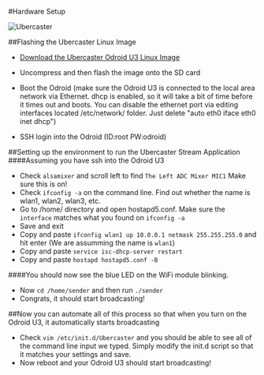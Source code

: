 #Hardware Setup

![Ubercaster](http://i.imgur.com/OXULcMG.jpg)

##Flashing the Ubercaster Linux Image

* [Download the Ubercaster Odroid U3 Linux Image](https://docs.google.com/file/d/0B_teFC78aOcaVEZyQ1U3ZXZwQ1U/edit)

* Uncompress and then flash the image onto the SD card

* Boot the Odroid (make sure the Odroid U3 is connected to the local area network via Ethernet. dhcp is enabled, so it will take a bit of time before it times out and boots. You can disable the ethernet port via editing interfaces located /etc/network/ folder. Just delete "auto eth0
iface eth0 inet dhcp")

* SSH login into the Odroid (ID:root PW:odroid)
 
##Setting up the environment to run the Ubercaster Stream Application
####Assuming you have ssh into the Odroid U3

* Check `alsamixer` and scroll left to find `The Left ADC Mixer MIC1` Make sure this is on!
* Check `ifconfig -a` on the command line. Find out whether the name is wlan1, wlan2, wlan3, etc.
* Go to /home/ directory and open hostapd5.conf. Make sure the `interface` matches what you found on `ifconfig -a`
* Save and exit
* Copy and paste `ifconfig wlan1 up 10.0.0.1 netmask 255.255.255.0` and hit enter (We are assumming the name is `wlan1`)
* Copy and paste `service isc-dhcp-server restart`
* Copy and paste `hostapd hostapd5.conf -B`

####You should now see the blue LED on the WiFi module blinking.

* Now `cd /home/sender` and then run `./sender`
* Congrats, it should start broadcasting!

##Now you can automate all of this process so that when you turn on the Odroid U3, it automatically starts broadcasting

* Check `vim /etc/init.d/Ubercaster` and you should be able to see all of the command line input we typed. Simply modify the init.d script so that it matches your settings and save.
* Now reboot and your Odroid U3 should start broadcasting!
